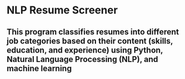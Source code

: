 # NLP Resume Screener

## This program classifies resumes into different job categories based on their content (skills, education, and experience) using Python, Natural Language Processing (NLP), and machine learning





